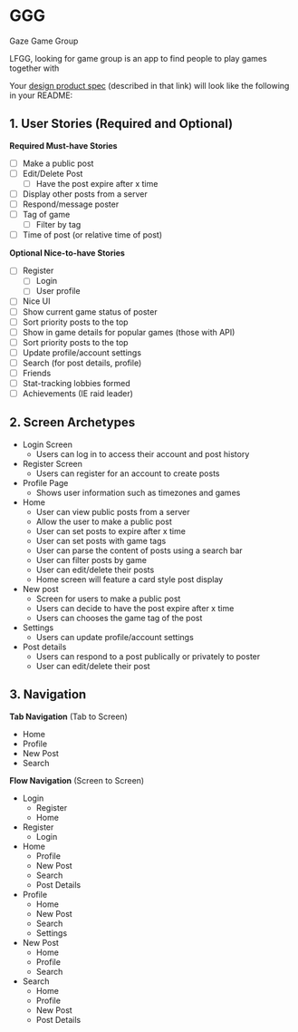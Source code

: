 # GGG
Gaze Game Group

LFGG, looking for game group is an app to find people to play games together with

Your [design product spec](https://hackmd.io/s/H1wGpVUh7) (described in that link) will look like the following in your README:

## 1. User Stories (Required and Optional)

**Required Must-have Stories**

 * [ ] Make a public post
 * [ ] Edit/Delete Post
    * [ ] Have the post expire after x time
 * [ ] Display other posts from a server
 * [ ] Respond/message poster
 * [ ] Tag of game
    * [ ] Filter by tag
 * [ ] Time of post (or relative time of post)

**Optional Nice-to-have Stories**
 * [ ] Register
    * [ ] Login
    * [ ] User profile
 * [ ] Nice UI
 * [ ] Show current game status of poster
 * [ ] Sort priority posts to the top
 * [ ] Show in game details for popular games (those with API)
 * [ ] Sort priority posts to the top
 * [ ] Update profile/account settings
 * [ ] Search (for post details, profile)
 * [ ] Friends
 * [ ] Stat-tracking lobbies formed
 * [ ] Achievements (IE raid leader) 

## 2. Screen Archetypes

 * Login Screen 
   * Users can log in to access their account and post history
 * Register Screen
   * Users can register for an account to create posts
 * Profile Page
   * Shows user information such as timezones and games
 * Home
   * User can view public posts from a server
   * Allow the user to make a public post
   * User can set posts to expire after x time
   * User can set posts with game tags
   * User can parse the content of posts using a search bar 
   * User can filter posts by game
   * User can edit/delete their posts
   * Home screen will feature a card style post display
 * New post
   * Screen for users to make a public post
   * Users can decide to have the post expire after x time
   * Users can chooses the game tag of the post 
 * Settings
   * Users can update profile/account settings
 * Post details
   * Users can respond to a post publically or privately to poster
   * User can edit/delete their post
## 3. Navigation

**Tab Navigation** (Tab to Screen)

 * Home
 * Profile
 * New Post
 * Search

**Flow Navigation** (Screen to Screen)

 * Login
   * Register
   * Home
 * Register
   * Login
 * Home
   * Profile
   * New Post
   * Search
   * Post Details
 * Profile
   * Home
   * New Post
   * Search
   * Settings
 * New Post
   * Home
   * Profile
   * Search
 * Search
   * Home
   * Profile
   * New Post
   * Post Details
